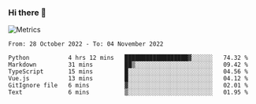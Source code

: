 ### Hi there 👋

![Metrics](https://github.com/radoapx/radoapx/blob/main/github-metrics.svg)

<!--START_SECTION:waka-->

```text
From: 28 October 2022 - To: 04 November 2022

Python           4 hrs 12 mins   ██████████████████▓░░░░░░   74.32 %
Markdown         31 mins         ██▒░░░░░░░░░░░░░░░░░░░░░░   09.42 %
TypeScript       15 mins         █░░░░░░░░░░░░░░░░░░░░░░░░   04.56 %
Vue.js           13 mins         █░░░░░░░░░░░░░░░░░░░░░░░░   04.12 %
GitIgnore file   6 mins          ▓░░░░░░░░░░░░░░░░░░░░░░░░   02.01 %
Text             6 mins          ▒░░░░░░░░░░░░░░░░░░░░░░░░   01.95 %
```

<!--END_SECTION:waka-->

<!--
**radoapx/radoapx** is a ✨ _special_ ✨ repository because its `README.md` (this file) appears on your GitHub profile.

Here are some ideas to get you started:

- 🔭 I’m currently working on ...
- 🌱 I’m currently learning ...
- 👯 I’m looking to collaborate on ...
- 🤔 I’m looking for help with ...
- 💬 Ask me about ...
- 📫 How to reach me: ...
- 😄 Pronouns: ...
- ⚡ Fun fact: ...
-->
